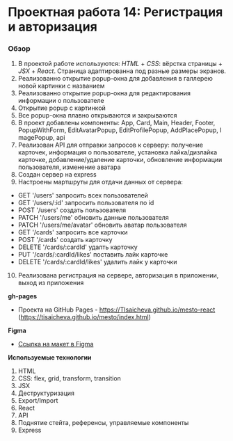 # Проектная работа 14: Регистрация и авторизация

### Обзор

1. В проектой работе используются: *HTML* + *CSS*: вёрстка страницы + *JSX* + *React*.
Страница адаптированна под разные размеры экранов.
2. Реализованно открытие popup-окна для добавления в галлерею новой картинки с названием
3. Реализованно открытие popup-окна для редактирования информации о пользователе
4. Открытие popup с картинкой
5. Все popup-окна плавно открываются и закрываются
6. В проект добавлены компоненты: App, Card, Main, Header, Footer, PopupWithForm, EditAvatarPopup, EditProfilePopup, AddPlacePopup, I magePopup, api
7. Реализован API для отправки запросов к серверу: получение карточек, информация о пользователе, установка лайка/дизлайка карточке,
добавление/удаление карточки, обновление информации пользователя, изменение аватара
8. Создан сервер на express 
9. Настроены мартшруты для отдачи данных от сервера: 
  - GET '/users' запросить всех пользователей
  - GET '/users/:id' запросить пользователя по id
  - POST '/users' создать пользователя
  - PATCH '/users/me' обновить данные пользователя
  - PATCH '/users/me/avatar' обновить аватар пользователя
  - GET '/cards' запросить все карточки
  - POST '/cards' создать карточку
  - DELETE '/cards/:cardId' удалть карточку
  - PUT '/cards/:cardId/likes' поставить лайк карточке
  - DELETE '/cards/:cardId/likes' удалить лайк у карточки
10. Реализована регистрация на сервере, авторизация в приложении, выход из приложения



**gh-pages**

* Проекта на GitHub Pages - https://TIsaicheva.github.io/mesto-react
(https://tisaicheva.github.io/mesto/index.html)

**Figma**

* [Ссылка на макет в Figma](https://www.figma.com/file/StZjf8HnoeLdiXS7dYrLAh/JavaScript.-Sprint-4)


**Используемые технологии**

1. HTML
2. CSS: flex, grid, transform, transition
3. JSX
4. Деструктуризация
5. Export/Import
6. React
7. API
8. Поднятие стейта, референсы, управляемые компоненты
9. Express
